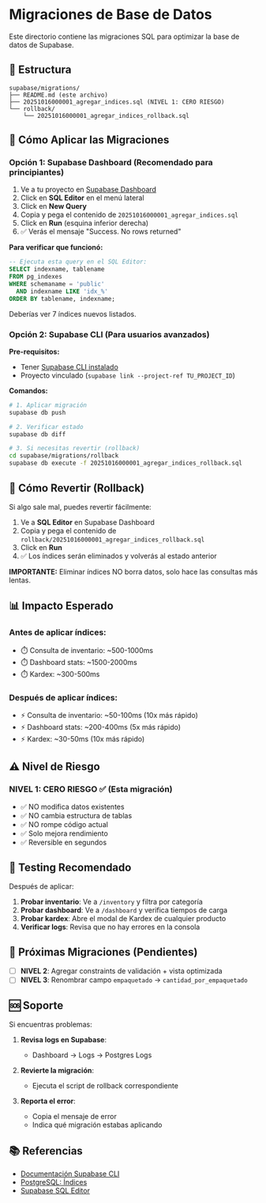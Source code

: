 # Migraciones de Base de Datos

Este directorio contiene las migraciones SQL para optimizar la base de datos de Supabase.

## 📁 Estructura

```
supabase/migrations/
├── README.md (este archivo)
├── 20251016000001_agregar_indices.sql (NIVEL 1: CERO RIESGO)
└── rollback/
    └── 20251016000001_agregar_indices_rollback.sql
```

## 🚀 Cómo Aplicar las Migraciones

### Opción 1: Supabase Dashboard (Recomendado para principiantes)

1. Ve a tu proyecto en [Supabase Dashboard](https://supabase.com/dashboard)
2. Click en **SQL Editor** en el menú lateral
3. Click en **New Query**
4. Copia y pega el contenido de `20251016000001_agregar_indices.sql`
5. Click en **Run** (esquina inferior derecha)
6. ✅ Verás el mensaje "Success. No rows returned"

**Para verificar que funcionó:**
```sql
-- Ejecuta esta query en el SQL Editor:
SELECT indexname, tablename
FROM pg_indexes
WHERE schemaname = 'public'
  AND indexname LIKE 'idx_%'
ORDER BY tablename, indexname;
```

Deberías ver 7 índices nuevos listados.

### Opción 2: Supabase CLI (Para usuarios avanzados)

**Pre-requisitos:**
- Tener [Supabase CLI instalado](https://supabase.com/docs/guides/cli)
- Proyecto vinculado (`supabase link --project-ref TU_PROJECT_ID`)

**Comandos:**

```bash
# 1. Aplicar migración
supabase db push

# 2. Verificar estado
supabase db diff

# 3. Si necesitas revertir (rollback)
cd supabase/migrations/rollback
supabase db execute -f 20251016000001_agregar_indices_rollback.sql
```

## 🔄 Cómo Revertir (Rollback)

Si algo sale mal, puedes revertir fácilmente:

1. Ve a **SQL Editor** en Supabase Dashboard
2. Copia y pega el contenido de `rollback/20251016000001_agregar_indices_rollback.sql`
3. Click en **Run**
4. ✅ Los índices serán eliminados y volverás al estado anterior

**IMPORTANTE:** Eliminar índices NO borra datos, solo hace las consultas más lentas.

## 📊 Impacto Esperado

### Antes de aplicar índices:
- ⏱️ Consulta de inventario: ~500-1000ms
- ⏱️ Dashboard stats: ~1500-2000ms
- ⏱️ Kardex: ~300-500ms

### Después de aplicar índices:
- ⚡ Consulta de inventario: ~50-100ms (10x más rápido)
- ⚡ Dashboard stats: ~200-400ms (5x más rápido)
- ⚡ Kardex: ~30-50ms (10x más rápido)

## ⚠️ Nivel de Riesgo

### NIVEL 1: CERO RIESGO ✅ (Esta migración)
- ✅ NO modifica datos existentes
- ✅ NO cambia estructura de tablas
- ✅ NO rompe código actual
- ✅ Solo mejora rendimiento
- ✅ Reversible en segundos

## 🧪 Testing Recomendado

Después de aplicar:

1. **Probar inventario**: Ve a `/inventory` y filtra por categoría
2. **Probar dashboard**: Ve a `/dashboard` y verifica tiempos de carga
3. **Probar kardex**: Abre el modal de Kardex de cualquier producto
4. **Verificar logs**: Revisa que no hay errores en la consola

## 📝 Próximas Migraciones (Pendientes)

- [ ] **NIVEL 2**: Agregar constraints de validación + vista optimizada
- [ ] **NIVEL 3**: Renombrar campo `empaquetado` → `cantidad_por_empaquetado`

## 🆘 Soporte

Si encuentras problemas:

1. **Revisa logs en Supabase**:
   - Dashboard → Logs → Postgres Logs

2. **Revierte la migración**:
   - Ejecuta el script de rollback correspondiente

3. **Reporta el error**:
   - Copia el mensaje de error
   - Indica qué migración estabas aplicando

## 📚 Referencias

- [Documentación Supabase CLI](https://supabase.com/docs/guides/cli)
- [PostgreSQL: Índices](https://www.postgresql.org/docs/current/indexes.html)
- [Supabase SQL Editor](https://supabase.com/docs/guides/database/overview#the-sql-editor)
